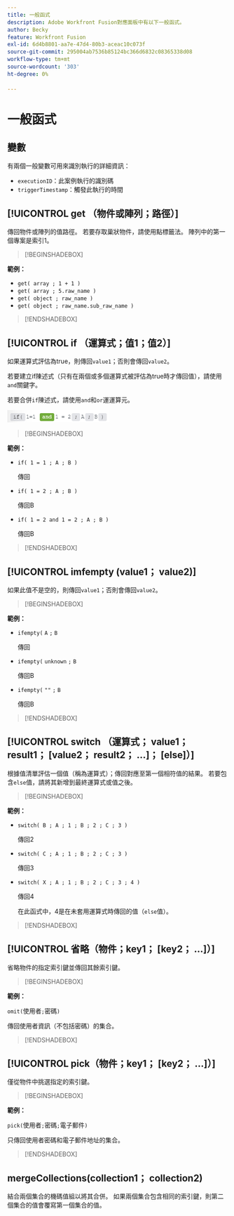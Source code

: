 ```yaml
---
title: 一般函式
description: Adobe Workfront Fusion對應面板中有以下一般函式。
author: Becky
feature: Workfront Fusion
exl-id: 6d4b8801-aa7e-47d4-80b3-aceac10c073f
source-git-commit: 295004ab7536b85124bc366d6832c08365338d08
workflow-type: tm+mt
source-wordcount: '303'
ht-degree: 0%

---
```


# 一般函式

## 變數

有兩個一般變數可用來識別執行的詳細資訊：

* `executionID`：此案例執行的識別碼
* `triggerTimestamp`：觸發此執行的時間

## [!UICONTROL get （物件或陣列；路徑）]

傳回物件或陣列的值路徑。 若要存取巢狀物件，請使用點標籤法。 陣列中的第一個專案是索引1。

>[!BEGINSHADEBOX]

**範例：**

* `get( array ; 1 + 1 )`
* `get( array ; 5.raw_name )`
* `get( object ; raw_name )`
* `get( object ; raw_name.sub_raw_name )`

>[!ENDSHADEBOX]

## [!UICONTROL if （運算式；值1；值2）]

如果運算式評估為true，則傳回`value1`；否則會傳回`value2`。

若要建立if陳述式（只有在兩個或多個運算式被評估為true時才傳回值），請使用`and`關鍵字。

若要合併`if`陳述式，請使用`and`和`or`運運算元。

![和運運算元](assets/and-in-if-statement.png)

>[!BEGINSHADEBOX]

**範例：**

* `if( 1 = 1 ; A ; B )`

  傳回

* `if( 1 = 2 ; A ; B )`

  傳回B

* `if( 1 = 2 and 1 = 2 ; A ; B )`

  傳回B

>[!ENDSHADEBOX]

## [!UICONTROL imfempty (value1； value2)]

如果此值不是空的，則傳回`value1`；否則會傳回`value2`。

>[!BEGINSHADEBOX]

**範例：**

* `ifempty(` `A` `;` `B`

  傳回

* `ifempty(` `unknown` `;` `B`

  傳回B

* `ifempty(` `""` `;` `B`

  傳回B

>[!ENDSHADEBOX]

## [!UICONTROL switch （運算式； value1； result1； [value2； result2； ...]； [else]）]

根據值清單評估一個值（稱為運算式）；傳回對應至第一個相符值的結果。 若要包含`else`值，請將其新增到最終運算式或值之後。

>[!BEGINSHADEBOX]

**範例：**

* `switch( B ; A ; 1 ; B ; 2 ; C ; 3 )`

  傳回2

* `switch( C ; A ; 1 ; B ; 2 ; C ; 3 )`

  傳回3

* `switch( X ; A ; 1 ; B ; 2 ; C ; 3 ; 4 )`

  傳回4

  在此函式中，4是在未套用運算式時傳回的值（`else`值）。

>[!ENDSHADEBOX]

## [!UICONTROL 省略（物件；key1； [key2； ...]）]

省略物件的指定索引鍵並傳回其餘索引鍵。

>[!BEGINSHADEBOX]

**範例：**

`omit(`使用者`;`密碼`)`

傳回使用者資訊（不包括密碼）的集合。

>[!ENDSHADEBOX]

## [!UICONTROL pick（物件；key1； [key2； ...]）]

僅從物件中挑選指定的索引鍵。

>[!BEGINSHADEBOX]

**範例：**

`pick(`使用者`;`密碼`;`電子郵件`)`

只傳回使用者密碼和電子郵件地址的集合。

>[!ENDSHADEBOX]

## mergeCollections(collection1； collection2)

結合兩個集合的機碼值組以將其合併。 如果兩個集合包含相同的索引鍵，則第二個集合的值會覆寫第一個集合的值。
